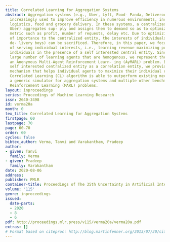 ```yaml
---
title: Correlated Learning for Aggregation Systems
abstract: Aggregation systems (e.g., Uber, Lyft, Food- Panda, Deliveroo) have been
  increasingly used to improve efficiency in numerous environments, including in transportation,
  logistics, food and grocery delivery. In these systems, a centralized entity (e.g.,
  Uber) aggregates sup- ply and assigns them to demand so as to optimize a central
  metric such as profit, number of requests, delay etc. Due to optimizing a metric
  of importance to the centralized entity, the interests of individuals (e.g., drivers,
  de- livery boys) can be sacrificed. Therefore, in this paper, we focus on the problem
  of serving individual interests, i.e., learning revenue maximizing policies for
  individuals in the presence of a self interested central entity. Since there are
  large number of learning agents that are homogenous, we represent the problem as
  an Anonymous Multi-Agent Reinforcement Learn- ing (AyMARL) problem. By using the
  self interested centralized entity as a correlation entity, we provide a novel learning
  mechanism that helps individual agents to maximize their individual revenue. Our
  Correlated Learning (CL) algorithm is able to outperform existing mechanisms on
  a generic simulator for aggregation systems and multiple other benchmark Multi-Agent
  Reinforcement Learning (MARL) problems.
layout: inproceedings
series: Proceedings of Machine Learning Research
issn: 2640-3498
id: verma20a
month: 0
tex_title: Correlated Learning for Aggregation Systems
firstpage: 60
lastpage: 70
page: 60-70
order: 60
cycles: false
bibtex_author: Verma, Tanvi and Varakantham, Pradeep
author:
- given: Tanvi
  family: Verma
- given: Pradeep
  family: Varakantham
date: 2020-08-06
address: 
publisher: PMLR
container-title: Proceedings of The 35th Uncertainty in Artificial Intelligence Conference
volume: '115'
genre: inproceedings
issued:
  date-parts:
  - 2020
  - 8
  - 6
pdf: http://proceedings.mlr.press/v115/verma20a/verma20a.pdf
extras: []
# Format based on citeproc: http://blog.martinfenner.org/2013/07/30/citeproc-yaml-for-bibliographies/
---
```

